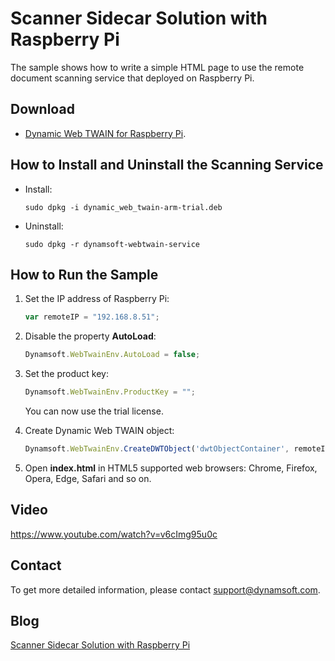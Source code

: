 # Scanner Sidecar Solution with Raspberry Pi

The sample shows how to write a simple HTML page to use the remote document scanning service that deployed on Raspberry Pi. 

## Download 
* [Dynamic Web TWAIN for Raspberry Pi][1].

## How to Install and Uninstall the Scanning Service
* Install:

    ```
    sudo dpkg -i dynamic_web_twain-arm-trial.deb
    ```

* Uninstall: 

    ```
    sudo dpkg -r dynamsoft-webtwain-service
    ```

## How to Run the Sample
1. Set the IP address of Raspberry Pi:

    ```JavaScript
    var remoteIP = "192.168.8.51";
    ```
2. Disable the property **AutoLoad**:

    ```JavaScript
    Dynamsoft.WebTwainEnv.AutoLoad = false;
    ```
3. Set the product key:

    ```JavaScript
    Dynamsoft.WebTwainEnv.ProductKey = "";
    ```
   You can now use the trial license.
4. Create Dynamic Web TWAIN object:

    ```JavaScript
    Dynamsoft.WebTwainEnv.CreateDWTObject('dwtObjectContainer', remoteIP, HTTP_PORT, HTTPS_PORT, function(obj) {}, function(e){});
    ```
5. Open **index.html** in HTML5 supported web browsers: Chrome, Firefox, Opera, Edge, Safari and so on.

## Video
https://www.youtube.com/watch?v=v6cImg95u0c

## Contact
To get more detailed information, please contact support@dynamsoft.com.

## Blog
[Scanner Sidecar Solution with Raspberry Pi][2]

[1]:http://labs.dynamsoft.com/dwt-for-raspberry-pi.htm
[2]:http://www.codepool.biz/scanner-sidecar-solution-raspberry-pi.html
